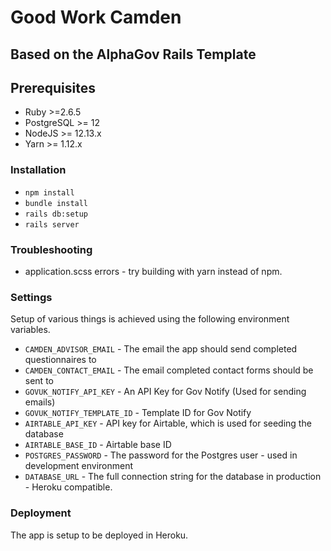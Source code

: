# Good Work Camden
## Based on the AlphaGov Rails Template

## Prerequisites

- Ruby >=2.6.5
- PostgreSQL >= 12
- NodeJS >= 12.13.x
- Yarn >= 1.12.x


### Installation

* `npm install`
* `bundle install`
* `rails db:setup`
* `rails server`


### Troubleshooting

* application.scss errors - try building with yarn instead of npm.

### Settings

Setup of various things is achieved using the following environment variables.

- `CAMDEN_ADVISOR_EMAIL` - The email the app should send completed questionnaires to
- `CAMDEN_CONTACT_EMAIL` - The email completed contact forms should be sent to
- `GOVUK_NOTIFY_API_KEY` - An API Key for Gov Notify (Used for sending emails)
- `GOVUK_NOTIFY_TEMPLATE_ID` - Template ID for Gov Notify
- `AIRTABLE_API_KEY` - API key for Airtable, which is used for seeding the database
- `AIRTABLE_BASE_ID` - Airtable base ID
- `POSTGRES_PASSWORD` - The password for the Postgres user - used in development environment
- `DATABASE_URL` - The full connection string for the database in production - Heroku compatible.

### Deployment

The app is setup to be deployed in Heroku.
